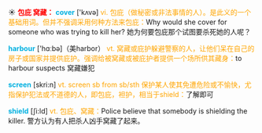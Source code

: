 ☀ <font color="red">**包庇 窝藏：**</font>
<font color="sky blue">**cover**</font> ['kʌvə] 
<font color="orange">vi. 包庇（做秘密或非法事情的人）。是此义的一个基础用词。但并不强调采用何种方法来包庇：</font>Why would she cover for someone who was trying to kill her? 她为何要包庇那个试图要杀死她的人呢？

<font color="sky blue">**harbour**</font> ['hɑːbə]（美harbor）
<font color="orange">vt. 窝藏或庇护躲避警察的人，让他们呆在自己的房子或国家并提供庇护。强调给被窝藏或被庇护者提供一个场所供其藏身：</font>to harbour suspects 窝藏嫌犯

<font color="sky blue">**screen**</font> [skri:n] 
<font color="orange">vt. screen sb from sb/sth 保护某人使其免遭危险或不愉快，尤指保护犯法或不道德的人，即包庇，袒护，相当于shield：</font>了解即可

<font color="sky blue">**shield**</font> [ʃi:ld]
<font color="orange">vt. 包庇、窝藏：</font>Police believe that somebody is shielding the killer. 警方认为有人把杀人凶手窝藏了起来。


